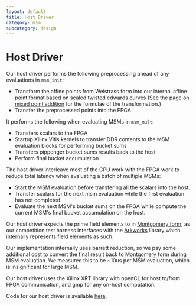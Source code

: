 ```yaml
---
layout: default
title: Host Driver
category: msm
subcategory: design
---
```


# Host Driver

Our host driver performs the following preprocessing ahead of any evaluations
in `msm_init`:

- Transform the affine points from Weistrass form into our internal affine
  point format based on scaled twisted edwards curves (See the page on [mixed
  point addition](msm_mixed_point_addition_with_precomputation.html) for the
  formulae of the transformation.)
- Transfer the preprocessed points into the FPGA

It performs the following when evaluating MSMs in `msm_mult`:

- Transfers scalars to the FPGA
- Startup Xilinx Vitis kernels to transfer DDR contents to the MSM evaluation
  blocks for performing bucket sums
- Transfers pippenger bucket sums results back to the host
- Perform final bucket accumulation

The host driver interleave most of the CPU work with the FPGA work to reduce
total latency when evaluating a batch of multiple MSMs:

- Start the MSM evaluation before transfering all the scalars into the host.
- Transfer scalars for the next msm evaluation while the first evaluation has
  not completed.
- Evaluate the next MSM's bucket sums on the FPGA while compute the current
  MSM's final bucket accumulation on the host.

Our host driver expects the prime field elements to in [Montgomery
form](https://en.wikipedia.org/wiki/Montgomery_modular_multiplication), as our
competition test harness interfaces with the
[Arkworks](https://github.com/arkworks-rs) library which internally represents
field elements as such.

Our implementation internally uses barrett reduction, so we pay some additional
cost to convert the final result back to Montgomery form during MSM evaluation.
We measured this to be ~10us per MSM evaluation, which is insignificant for
large MSM.

Our host driver uses the Xilinx XRT library with openCL for host to/from FPGA
communication, and gmp for any on-host computation.

Code for our host driver is available
[here](https://github.com/fyquah/hardcaml_zprize/blob/master/zprize/msm_pippenger/host/driver/driver.cpp).
